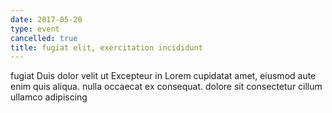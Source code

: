 ```yaml
---
date: 2017-05-20
type: event
cancelled: true
title: fugiat elit, exercitation incididunt
---
```

fugiat Duis dolor velit ut Excepteur in Lorem cupidatat amet, eiusmod aute enim quis aliqua. nulla occaecat ex consequat. dolore sit consectetur cillum ullamco adipiscing